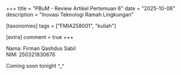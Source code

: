 +++
title = "PBuM - Review Artikel Pertemuan 6"
date = "2025-10-06"
description = "Inovasi Teknologi Ramah Lingkungan"

[taxonomies]
tags = ["FMIA258001", "kuliah"]

[extra]
comment = true
+++

Nama: Firman Qashdus Sabil\
NIM: 250321830676

Coming soon tonight ^_^

<!-- Anda dapat mendownload:
- artikel: [disini $\rightarrow$ https://doi.org/10.3390/world4020019](https://drive.google.com/file/d/1RLmqn_KEjAtmjEOs4t67-ybbX50dOuvh/view?usp=sharing)
- pdf review Artikel: [disini $\rightarrow$ Drive review artikel](https://drive.google.com/file/d/1MlRP-AzOuHK_vYCaHVklD7dLW4jfDYQv/view?usp=sharing)

# Artikel Pertemuan 5: Teknik Analisis Masalah Berbasis Data
<iframe src="https://drive.google.com/file/d/1MlRP-AzOuHK_vYCaHVklD7dLW4jfDYQv/preview" width="100%" height="600" allow="autoplay" frameborder="0"></iframe> -->
